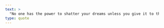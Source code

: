 ```yaml
---
text: >
  "No one has the power to shatter your dreams unless you give it to them." - Maeve Greyson
type: quote
---
```

